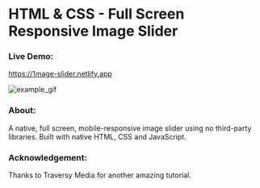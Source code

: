 # HTML & CSS - Full Screen Responsive Image Slider

### Live Demo:

https://1mage-slider.netlify.app

![example_gif](./example.gif)


### About:

A native, full screen, mobile-responsive image slider using no third-party libraries.  Built with native HTML, CSS and JavaScript.

### Acknowledgement:

Thanks to Traversy Media for another amazing tutorial.


